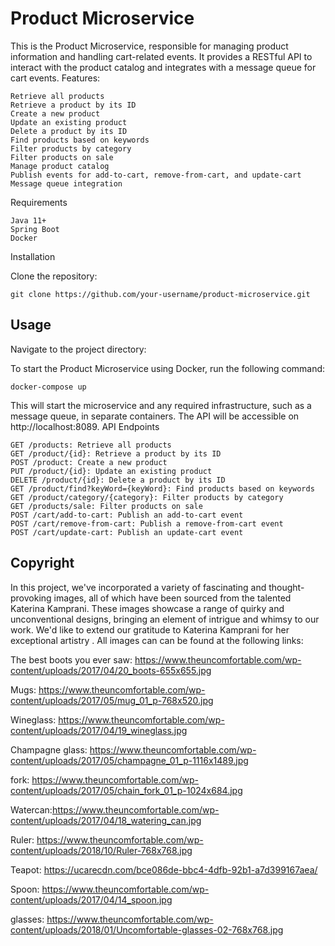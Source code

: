 # Product Microservice

This is the Product Microservice, responsible for managing product information and handling cart-related events. It provides a RESTful API to interact with the product catalog and integrates with a message queue for cart events.
Features:

    Retrieve all products
    Retrieve a product by its ID
    Create a new product
    Update an existing product
    Delete a product by its ID
    Find products based on keywords
    Filter products by category
    Filter products on sale
    Manage product catalog
    Publish events for add-to-cart, remove-from-cart, and update-cart
    Message queue integration

Requirements

    Java 11+
    Spring Boot
    Docker

Installation

Clone the repository:



    git clone https://github.com/your-username/product-microservice.git




## Usage
Navigate to the project directory:

To start the Product Microservice using Docker, run the following command:


    docker-compose up

This will start the microservice and any required infrastructure, such as a message queue, in separate containers. The API will be accessible on http://localhost:8089.
API Endpoints

    GET /products: Retrieve all products
    GET /product/{id}: Retrieve a product by its ID
    POST /product: Create a new product
    PUT /product/{id}: Update an existing product
    DELETE /product/{id}: Delete a product by its ID
    GET /product/find?keyWord={keyWord}: Find products based on keywords
    GET /product/category/{category}: Filter products by category
    GET /products/sale: Filter products on sale
    POST /cart/add-to-cart: Publish an add-to-cart event
    POST /cart/remove-from-cart: Publish a remove-from-cart event
    POST /cart/update-cart: Publish an update-cart event

## Copyright
In this project, we've incorporated a variety of fascinating and thought-provoking images, all of which have been sourced from the talented Katerina Kamprani. These images showcase a range of quirky and unconventional designs, bringing an element of intrigue and whimsy to our work. We'd like to extend our gratitude to Katerina Kamprani for her exceptional artistry . All images can can be found at the following links:

The best boots you ever saw: https://www.theuncomfortable.com/wp-content/uploads/2017/04/20_boots-655x655.jpg 

Mugs: https://www.theuncomfortable.com/wp-content/uploads/2017/05/mug_01_p-768x520.jpg

Wineglass: https://www.theuncomfortable.com/wp-content/uploads/2017/04/19_wineglass.jpg

Champagne glass: https://www.theuncomfortable.com/wp-content/uploads/2017/05/champagne_01_p-1116x1489.jpg

fork: https://www.theuncomfortable.com/wp-content/uploads/2017/05/chain_fork_01_p-1024x684.jpg

Watercan:https://www.theuncomfortable.com/wp-content/uploads/2017/04/18_watering_can.jpg

Ruler: https://www.theuncomfortable.com/wp-content/uploads/2018/10/Ruler-768x768.jpg 

Teapot: https://ucarecdn.com/bce086de-bbc4-4dfb-92b1-a7d399167aea/

Spoon: https://www.theuncomfortable.com/wp-content/uploads/2017/04/14_spoon.jpg

glasses: https://www.theuncomfortable.com/wp-content/uploads/2018/01/Uncomfortable-glasses-02-768x768.jpg





